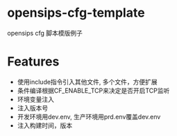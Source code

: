 # opensips-cfg-template

opensips cfg 脚本模版例子

# Features

- 使用include指令引入其他文件, 多个文件，方便扩展
- 条件编译根据CF_ENABLE_TCP来决定是否开启TCP监听
- 环境变量注入
- 注入版本号
- 开发环境用dev.env, 生产环境用prd.env覆盖dev.env
- 注入构建时间，版本
